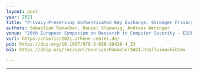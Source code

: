 ```yaml
---
layout: post
year: 2021
title: "Privacy-Preserving Authenticated Key Exchange: Stronger Privacy and Generic Constructions"
authors: Sebastian Ramacher, Daniel Slamanig, Andreas Weninger
venue: "26th European Symposium on Research in Computer Security - ESORICS 2021"
vurl: https://esorics2021.athene-center.de/
pub: https://doi.org/10.1007/978-3-030-88428-4_33
bib: https://dblp.org/rec/conf/esorics/RamacherSW21.html?view=bibtex

---
```


---


